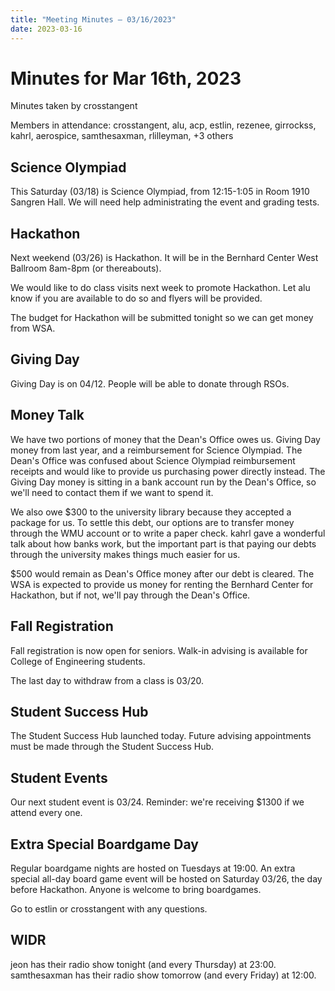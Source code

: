 ```yaml
---
title: "Meeting Minutes – 03/16/2023"
date: 2023-03-16
---
```

# Minutes for Mar 16th, 2023

Minutes taken by crosstangent

Members in attendance: crosstangent, alu, acp, estlin, rezenee, girrockss, kahrl, aerospice, samthesaxman, rlilleyman, +3 others

## Science Olympiad

This Saturday (03/18) is Science Olympiad, from 12:15-1:05 in Room 1910 Sangren Hall. We will need help administrating the event and grading tests.

## Hackathon

Next weekend (03/26) is Hackathon. It will be in the Bernhard Center West Ballroom 8am-8pm (or thereabouts).

We would like to do class visits next week to promote Hackathon. Let alu know if you are available to do so and flyers will be provided.

The budget for Hackathon will be submitted tonight so we can get money from WSA.

## Giving Day

Giving Day is on 04/12. People will be able to donate through RSOs.

## Money Talk

We have two portions of money that the Dean's Office owes us. Giving Day money from last year, and a reimbursement for Science Olympiad. The Dean's Office was confused about Science Olympiad reimbursement receipts and would like to provide us purchasing power directly instead. The Giving Day money is sitting in a bank account run by the Dean's Office, so we'll need to contact them if we want to spend it.

We also owe $300 to the university library because they accepted a package for us. To settle this debt, our options are to transfer money through the WMU account or to write a paper check. kahrl gave a wonderful talk about how banks work, but the important part is that paying our debts through the university makes things much easier for us.

$500 would remain as Dean's Office money after our debt is cleared. The WSA is expected to provide us money for renting the Bernhard Center for Hackathon, but if not, we'll pay through the Dean's Office.

## Fall Registration

Fall registration is now open for seniors. Walk-in advising is available for College of Engineering students.

The last day to withdraw from a class is 03/20.

## Student Success Hub

The Student Success Hub launched today. Future advising appointments must be made through the Student Success Hub.

## Student Events

Our next student event is 03/24. Reminder: we're receiving $1300 if we attend every one.

## Extra Special Boardgame Day

Regular boardgame nights are hosted on Tuesdays at 19:00. An extra special all-day board game event will be hosted on Saturday 03/26, the day before Hackathon. Anyone is welcome to bring boardgames.

Go to estlin or crosstangent with any questions.

## WIDR

jeon has their radio show tonight (and every Thursday) at 23:00. samthesaxman has their radio show tomorrow (and every Friday) at 12:00.